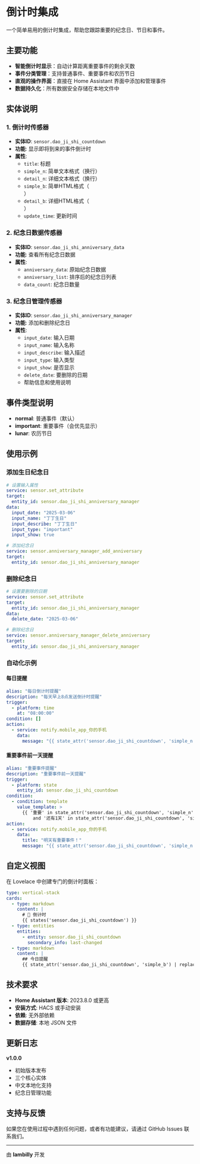 # 倒计时集成

一个简单易用的倒计时集成，帮助您跟踪重要的纪念日、节日和事件。

## 主要功能
- **智能倒计时显示**：自动计算距离重要事件的剩余天数  
- **事件分类管理**：支持普通事件、重要事件和农历节日  
- **直观的操作界面**：直接在 Home Assistant 界面中添加和管理事件  
- **数据持久化**：所有数据安全存储在本地文件中  

## 实体说明

### 1. 倒计时传感器
- **实体ID**: `sensor.dao_ji_shi_countdown`
- **功能**: 显示即将到来的事件倒计时
- **属性**:  
  - `title`: 标题  
  - `simple_n`: 简单文本格式（换行）  
  - `detail_n`: 详细文本格式（换行）  
  - `simple_b`: 简单HTML格式（<br>）  
  - `detail_b`: 详细HTML格式（<br>）  
  - `update_time`: 更新时间  

### 2. 纪念日数据传感器
- **实体ID**: `sensor.dao_ji_shi_anniversary_data`
- **功能**: 查看所有纪念日数据
- **属性**:  
  - `anniversary_data`: 原始纪念日数据  
  - `anniversary_list`: 排序后的纪念日列表  
  - `data_count`: 纪念日数量  

### 3. 纪念日管理传感器
- **实体ID**: `sensor.dao_ji_shi_anniversary_manager`
- **功能**: 添加和删除纪念日
- **属性**:  
  - `input_date`: 输入日期  
  - `input_name`: 输入名称  
  - `input_describe`: 输入描述  
  - `input_type`: 输入类型  
  - `input_show`: 是否显示  
  - `delete_date`: 要删除的日期  
  - 帮助信息和使用说明  

## 事件类型说明
- **normal**: 普通事件（默认）  
- **important**: 重要事件（会优先显示）  
- **lunar**: 农历节日  

## 使用示例

### 添加生日纪念日
```yaml
# 设置输入属性
service: sensor.set_attribute
target:
  entity_id: sensor.dao_ji_shi_anniversary_manager
data:
  input_date: "2025-03-06"
  input_name: "丁丁生日"
  input_describe: "丁丁生日"
  input_type: "important"
  input_show: true

# 添加纪念日
service: sensor.anniversary_manager_add_anniversary
target:
  entity_id: sensor.dao_ji_shi_anniversary_manager
```

### 删除纪念日
```yaml
# 设置要删除的日期
service: sensor.set_attribute
target:
  entity_id: sensor.dao_ji_shi_anniversary_manager
data:
  delete_date: "2025-03-06"

# 删除纪念日
service: sensor.anniversary_manager_delete_anniversary
target:
  entity_id: sensor.dao_ji_shi_anniversary_manager
```

### 自动化示例

#### 每日提醒
```yaml
alias: "每日倒计时提醒"
description: "每天早上8点发送倒计时提醒"
trigger:
  - platform: time
    at: "08:00:00"
condition: []
action:
  - service: notify.mobile_app_你的手机
    data:
      message: "{{ state_attr('sensor.dao_ji_shi_countdown', 'simple_n') }}"
```

#### 重要事件前一天提醒
```yaml
alias: "重要事件提醒"
description: "重要事件前一天提醒"
trigger:
  - platform: state
    entity_id: sensor.dao_ji_shi_countdown
condition:
  - condition: template
    value_template: >
      {{ '重要' in state_attr('sensor.dao_ji_shi_countdown', 'simple_n')
          and '还有1天' in state_attr('sensor.dao_ji_shi_countdown', 'simple_n') }}
action:
  - service: notify.mobile_app_你的手机
    data:
      title: "明天有重要事件！"
      message: "{{ state_attr('sensor.dao_ji_shi_countdown', 'simple_n') }}"
```

## 自定义视图
在 Lovelace 中创建专门的倒计时面板：
```yaml
type: vertical-stack
cards:
  - type: markdown
    content: |
      # 📅 倒计时
      {{ states('sensor.dao_ji_shi_countdown') }}
  - type: entities
    entities:
      - entity: sensor.dao_ji_shi_countdown
        secondary_info: last-changed
  - type: markdown
    content: |
      ## 今日提醒
      {{ state_attr('sensor.dao_ji_shi_countdown', 'simple_b') | replace('<br>', '\n\n') }}
```

## 技术要求
- **Home Assistant 版本**: 2023.8.0 或更高  
- **安装方式**: HACS 或手动安装  
- **依赖**: 无外部依赖  
- **数据存储**: 本地 JSON 文件  

## 更新日志
**v1.0.0**
- 初始版本发布  
- 三个核心实体  
- 中文本地化支持  
- 纪念日管理功能  

## 支持与反馈
如果您在使用过程中遇到任何问题，或者有功能建议，请通过 GitHub Issues 联系我们。

---
由 **lambilly** 开发
